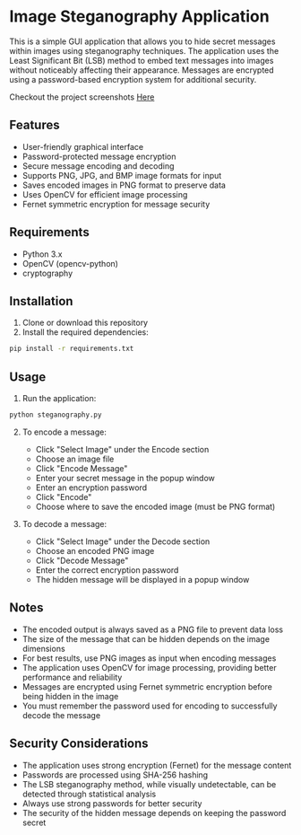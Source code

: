 # Image Steganography Application

This is a simple GUI application that allows you to hide secret messages within images using steganography techniques. The application uses the Least Significant Bit (LSB) method to embed text messages into images without noticeably affecting their appearance. Messages are encrypted using a password-based encryption system for additional security.

Checkout the project screenshots [Here](Outputs)

## Features

- User-friendly graphical interface
- Password-protected message encryption
- Secure message encoding and decoding
- Supports PNG, JPG, and BMP image formats for input
- Saves encoded images in PNG format to preserve data
- Uses OpenCV for efficient image processing
- Fernet symmetric encryption for message security

## Requirements

- Python 3.x
- OpenCV (opencv-python)
- cryptography

## Installation

1. Clone or download this repository
2. Install the required dependencies:
```bash
pip install -r requirements.txt
```

## Usage

1. Run the application:
```bash
python steganography.py
```

2. To encode a message:
   - Click "Select Image" under the Encode section
   - Choose an image file
   - Click "Encode Message"
   - Enter your secret message in the popup window
   - Enter an encryption password
   - Click "Encode"
   - Choose where to save the encoded image (must be PNG format)

3. To decode a message:
   - Click "Select Image" under the Decode section
   - Choose an encoded PNG image
   - Click "Decode Message"
   - Enter the correct encryption password
   - The hidden message will be displayed in a popup window

## Notes

- The encoded output is always saved as a PNG file to prevent data loss
- The size of the message that can be hidden depends on the image dimensions
- For best results, use PNG images as input when encoding messages
- The application uses OpenCV for image processing, providing better performance and reliability
- Messages are encrypted using Fernet symmetric encryption before being hidden in the image
- You must remember the password used for encoding to successfully decode the message

## Security Considerations

- The application uses strong encryption (Fernet) for the message content
- Passwords are processed using SHA-256 hashing
- The LSB steganography method, while visually undetectable, can be detected through statistical analysis
- Always use strong passwords for better security
- The security of the hidden message depends on keeping the password secret 
